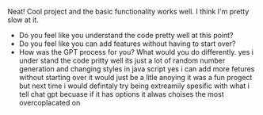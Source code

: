 Neat!  Cool project and the basic functionality works well.  I think I'm pretty slow at it.

 * Do you feel like you understand the code pretty well at this point?
 * Do you feel like you can add features without having to start over?
 * How was the GPT process for you? What would you do differently.
yes i under stand the code pritty well its just a lot of random number generation and changing styles in java script
yes i can add more fetures without starting over it would just be a litle anoying 
it was a fun progect but next time i would defintaly try being extreamily spesific with what i tell chat gpt becuase if it has options it alwas choises the most overcoplacated on
